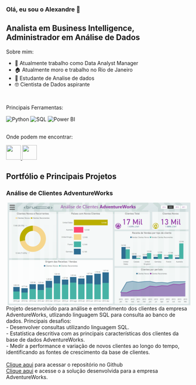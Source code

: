 ### Olá, eu sou o Alexandre 👋

## Analista em Business Intelligence,  <br> Administrador em Análise de Dados

Sobre mim:

- 🔭 Atualmente trabalho como Data Analyst Manager
- 🏠 Atualmente moro e trabalho no Rio de Janeiro
- 🌱 Estudante de Analise de dados 
- 🤓 Cientista de Dados aspirante

<br>

Principais Ferramentas:

<div>
<img align="center" alt="Python" height="40" width="40" src="https://github.com/AlexandreRodriguesFlor/Portfolio/blob/main/linguagens/python.png?raw=true">
<img align="center" alt="SQL" height="40" width="40" src="https://github.com/AlexandreRodriguesFlor/Portfolio/blob/main/linguagens/sql.png?raw=true">
<img align="center" alt="Power BI" height="40" width="40" src="https://github.com/AlexandreRodriguesFlor/Portfolio/blob/main/linguagens/power%20bi.png?raw=true">
</div>

<br>

Onde podem me encontrar:
<div>
  <a href="https://www.linkedin.com/in/alexandre-rodrigues-analista-de-dados/"> 
   <img height="40" width="40"  src="https://github.com/AlexandreRodriguesFlor/Portfolio/blob/main/social%20icons/linkedin.png?raw=true">
 </a>
  <a href="https://www.instagram.com/alexandredgod/"> 
   <img height="40" width="40"  src="https://github.com/AlexandreRodriguesFlor/Portfolio/blob/main/social%20icons/instagram.png?raw=true">
 </a>
</div>

## 

## Portfólio e Principais Projetos

### Análise de Clientes AdventureWorks
<img align="right" width="500" src="https://github.com/AlexandreRodriguesFlor/AdventureWorksPortifolio2/blob/main/IMAGENS/Captura%20de%20tela%202023-12-03%20121514.png?raw=true">
Projeto desenvolvido para análise e entendimento dos clientes da empresa AdventureWorks, utlizando linguagem SQL para consulta ao banco de dados.
Principais desafios: <br>
- Desenvolver consultas utilizando linguagem SQL.<br>
- Estatística descritiva com as principais características dos clientes da base de dados AdventureWorks.<br>
- Medir a performance e variação de novos clientes ao longo do tempo, identificando as fontes de crescimento da base de clientes.
<br>
<br>
<a href="https://github.com/AlexandreRodriguesFlor/AdventureWorksPortifolio2"> Clique aqui</a> para acessar o repositório no Github
<br>
<a href="https://github.com/AlexandreRodriguesFlor/AdventureWorksPortifolio2/blob/main/IMAGENS/Captura%20de%20tela%202023-12-03%20121514.png?raw=true">Clique aqui</a> e acesse o a solução desenvolvida para a empresa AdventureWorks.




